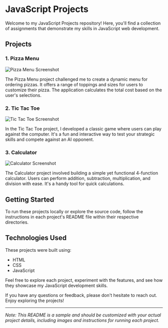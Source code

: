 
# JavaScript Projects

Welcome to my JavaScript Projects repository! Here, you'll find a collection of assignments that demonstrate my skills in JavaScript web development.

## Projects

### 1. Pizza Menu

![Pizza Menu Screenshot](images/pizza-menu.png)

The Pizza Menu project challenged me to create a dynamic menu for ordering pizzas. It offers a range of toppings and sizes for users to customize their pizza. The application calculates the total cost based on the user's selections.

### 2. Tic Tac Toe

![Tic Tac Toe Screenshot](images/tic-tac-toe.png)

In the Tic Tac Toe project, I developed a classic game where users can play against the computer. It's a fun and interactive way to test your strategic skills and compete against an AI opponent.

### 3. Calculator

![Calculator Screenshot](images/calculator.png)

The Calculator project involved building a simple yet functional 4-function calculator. Users can perform addition, subtraction, multiplication, and division with ease. It's a handy tool for quick calculations.

## Getting Started

To run these projects locally or explore the source code, follow the instructions in each project's README file within their respective directories.

## Technologies Used

These projects were built using:

- HTML
- CSS
- JavaScript

Feel free to explore each project, experiment with the features, and see how they showcase my JavaScript development skills.

If you have any questions or feedback, please don't hesitate to reach out. Enjoy exploring the projects!

---

*Note: This README is a sample and should be customized with your actual project details, including images and instructions for running each project.*
